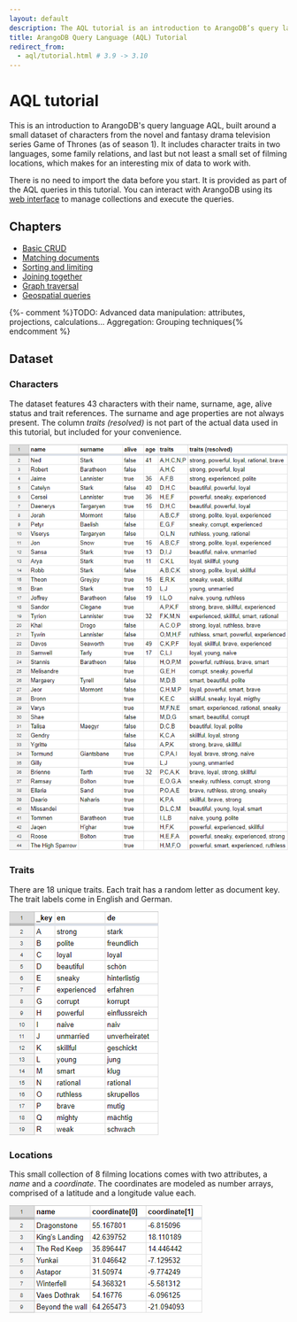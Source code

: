 ```yaml
---
layout: default
description: The AQL tutorial is an introduction to ArangoDB’s query language. In this AQL tutorial you can interact with ArangoDB using its web interface.
title: ArangoDB Query Language (AQL) Tutorial
redirect_from:
  - aql/tutorial.html # 3.9 -> 3.10
---
```

AQL tutorial
============

This is an introduction to ArangoDB's query language AQL, built around a small
dataset of characters from the novel and fantasy drama television series
Game of Thrones (as of season 1). It includes character traits in two languages,
some family relations, and last but not least a small set of filming locations,
which makes for an interesting mix of data to work with.

There is no need to import the data before you start. It is provided as part
of the AQL queries in this tutorial. You can interact with ArangoDB using its
[web interface](../getting-started-web-interface.html) to manage
collections and execute the queries.

Chapters
--------

- [Basic CRUD](aql-tutorial-crud.html)
- [Matching documents](aql-tutorial-filter.html)
- [Sorting and limiting](aql-tutorial-sort-limit.html)
- [Joining together](aql-tutorial-join.html)
- [Graph traversal](aql-tutorial-traversal.html)
- [Geospatial queries](aql-tutorial-geospatial.html)

{%- comment %}TODO: Advanced data manipulation: attributes, projections, calculations... Aggregation: Grouping techniques{% endcomment %}

Dataset
-------

### Characters

The dataset features 43 characters with their name, surname, age, alive status
and trait references. The surname and age properties are not always present.
The column *traits (resolved)* is not part of the actual data used in this
tutorial, but included for your convenience.

![Characters table](images/Characters_Table.png)

### Traits

There are 18 unique traits. Each trait has a random letter as document key.
The trait labels come in English and German.

![Traits table](images/Traits_Table.png)

### Locations

This small collection of 8 filming locations comes with two attributes, a
*name* and a *coordinate*. The coordinates are modeled as number arrays,
comprised of a latitude and a longitude value each.

![Locations table](images/Locations_Table.png)

